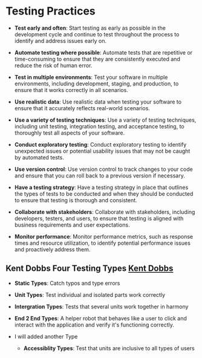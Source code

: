 

# Testing Practices

- **Test early and often**: Start testing as early as possible in the development cycle and continue to test throughout the process to identify and address issues early on.

- **Automate testing where possible**: Automate tests that are repetitive or time-consuming to ensure that they are consistently executed and reduce the risk of human error.

- **Test in multiple environments**: Test your software in multiple environments, including development, staging, and production, to ensure that it works correctly in all scenarios.

- **Use realistic data**: Use realistic data when testing your software to ensure that it accurately reflects real-world scenarios.

- **Use a variety of testing techniques**: Use a variety of testing techniques, including unit testing, integration testing, and acceptance testing, to thoroughly test all aspects of your software.

- **Conduct exploratory testing**: Conduct exploratory testing to identify unexpected issues or potential usability issues that may not be caught by automated tests.

- **Use version control**: Use version control to track changes to your code and ensure that you can roll back to a previous version if necessary.

- **Have a testing strategy**: Have a testing strategy in place that outlines the types of tests to be conducted and when they should be conducted to ensure that testing is thorough and consistent.

- **Collaborate with stakeholders**: Collaborate with stakeholders, including developers, testers, and users, to ensure that testing is aligned with business requirements and user expectations.

- **Monitor performance**: Monitor performance metrics, such as response times and resource utilization, to identify potential performance issues and proactively address them.

## Kent Dobbs Four Testing Types [Kent Dobbs](https://testingjavascript.com/)

- **Static Types**: Catch typos and type errors
- **Unit Types**: Test individual and isolated parts work correctly
- **Intergration Types**: Tests that several units work together in harmony
- **End 2 End Types**: A helper robot that behaves like a user to click and interact with the application and verify it's functioning correctly.

- I will added another Type
  - **Accessiblity Types**: Test that units are inclusive to all types of users
